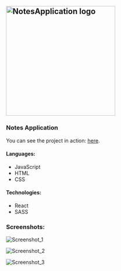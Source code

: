 ## <img src="https://user-images.githubusercontent.com/43339813/117451908-cfe17780-af4b-11eb-8bc7-efca77304306.png" width="300" title="NotesApplication logo"> ##

### Notes Application ###

You can see the project in action: [here](https://applicationnotes.netlify.app/).

#### Languages: 
- JаvaScript
- HTML 
- CSS

#### Technologies:
- React
- SASS

### Screenshots: 
![Screenshot_1](https://user-images.githubusercontent.com/43339813/117451916-d243d180-af4b-11eb-911a-b664845053ae.png)

![Screenshot_2](https://user-images.githubusercontent.com/43339813/117451928-d4a62b80-af4b-11eb-8097-7df6df7acd8a.png)

![Screenshot_3](https://user-images.githubusercontent.com/43339813/117451937-d7088580-af4b-11eb-9cd7-0b3b6fb2b3e8.png)


